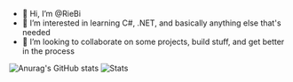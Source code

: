 - 👋 Hi, I’m @RieBi
- 👀 I’m interested in learning C#, .NET, and basically anything else that's needed
- 💞️ I’m looking to collaborate on some projects, build stuff, and get better in the process

![Anurag's GitHub stats](https://github-readme-stats.vercel.app/api?username=riebi&theme=blueberry&show_icons=true)
![Stats](https://github-readme-streak-stats.herokuapp.com/?user=riebi&theme=blueberry)

<!--
![Top Langs](https://github-readme-stats.vercel.app/api/top-langs/?username=riebi&theme=blueberry)
-->
